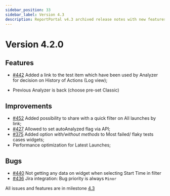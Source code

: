 ```yaml
---
sidebar_position: 33
sidebar_label: Version 4.3
description: ReportPortal v4.3 archived release notes with new features and enhanced test automation reporting tools capabilities.
---
```


# Version 4.2.0

## Features


* [#442](https://github.com/reportportal/reportportal/issues/442) Added a link to the test item which have been used by Analyzer for decision on History of Actions (Log view);

* Previous Analyzer is back (choose pre-set Classic)

## Improvements

* [#452](https://github.com/reportportal/reportportal/issues/452) Added possibility to share with a quick filter on All launches by link;
* [#427](https://github.com/reportportal/reportportal/issues/427)  Allowed to set autoAnalyzed flag via API;
* [#375](https://github.com/reportportal/reportportal/issues/375) Added option *with/without methods* to Most failed/ flaky tests cases widgets;
* Performance optimization for Latest Launches;

## Bugs

* [#440](https://github.com/reportportal/reportportal/issues/440) Not getting any data on widget when selecting Start Time in filter
* [#436](https://github.com/reportportal/reportportal/issues/436) Jira integration: Bug priority is always `Minor`

All issues and features are in milestone [4.3](https://github.com/reportportal/reportportal/milestone/21?closed=1)
